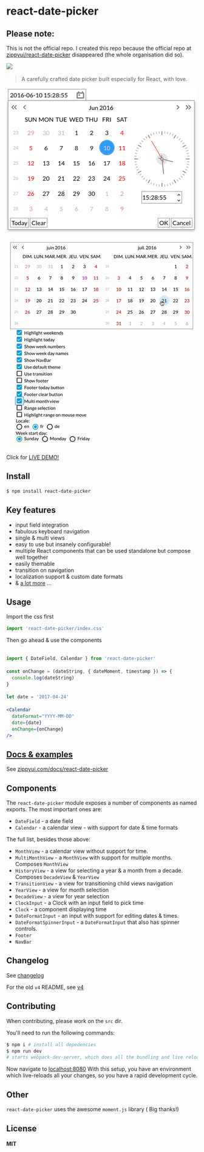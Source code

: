 react-date-picker
=================

## Please note:
This is not the official repo. I created this repo because the official repo at [zippyui/react-date-picker](https://github.com/zippyui/react-date-picker) disappeared (the whole organisation did so).

<!-- [![Circle CI](https://circleci.com/gh/zippyui/react-date-picker/tree/master.svg?style=svg)](https://circleci.com/gh/zippyui/react-date-picker/tree/master) -->

<img src="http://npm.packagequality.com/badge/react-date-picker.png"/>

> A carefully crafted date picker built especially for React, with love.

[![Date picker](./docs/react-date-field.png)](http://zippyui.com/docs/react-date-picker)

[![Date picker](./docs/picker.gif)](http://zippyui.com/docs/react-date-picker)

Click for [LIVE DEMO!](http://zippyui.com/docs/react-date-picker/examples)

## Install

```sh
$ npm install react-date-picker
```

## Key features

 * input field integration
 * fabulous keyboard navigation
 * single & multi views
 * easy to use but insanely configurable!
 * multiple React components that can be used standalone but compose well together
 * easily themable
 * transition on navigation
 * localization support & custom date formats
 * & [a lot more](http://zippyui.com/docs/react-date-picker/examples) ...

## Usage

Import the css first
```jsx
import 'react-date-picker/index.css'
```

Then go ahead & use the components
```jsx

import { DateField, Calendar } from 'react-date-picker'

const onChange = (dateString, { dateMoment, timestamp }) => {
  console.log(dateString)
}

let date = '2017-04-24'

<Calendar
  dateFormat="YYYY-MM-DD"
  date={date}
  onChange={onChange}
/>
```


## [Docs & examples](http://zippyui.com/docs/react-date-picker)

See [zippyui.com/docs/react-date-picker](http://zippyui.com/docs/react-date-picker)

## Components

The `react-date-picker` module exposes a number of components as named exports. The most important ones are:

 * `DateField` - a date field
 * `Calendar` - a calendar view - with support for date & time formats

The full list, besides those above:

 * `MonthView` - a calendar view without support for time.
 * `MultiMonthView` - a `MonthView` with support for multiple months. Composes `MonthView`
 * `HistoryView` - a view for selecting a year & a month from a decade. Composes `DecadeView` & `YearView`
 * `TransitionView` - a view for transitioning child views navigation
 * `YearView` - a view for month selection
 * `DecadeView` - a view for year selection
 * `ClockInput` - a Clock with an input field to pick time
 * `Clock` - a component displaying time
 * `DateFormatInput` - an input with support for editing dates & times.
 * `DateFormatSpinnerInput` - a `DateFormatInput` that also has spinner controls.
 * `Footer`
 * `NavBar`

## Changelog

See [changelog](./CHANGELOG.md)

For the old `v4` README, see [v4](./README.v4.md)

## Contributing

When contributing, please work on the `src` dir.

You'll need to run the following commands:

```sh
$ npm i # install all depedencies
$ npm run dev
# starts webpack-dev-server, which does all the bundling and live reloading
```

Now navigate to [localhost:8080](http://localhost:8080)
With this setup, you have an environment which live-reloads all your changes, so you have a rapid development cycle.

## Other

`react-date-picker` uses the awesome `moment.js` library ( Big thanks!)

## License

#### MIT
